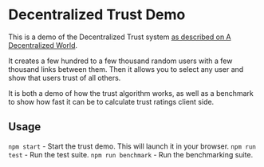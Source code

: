 # Decentralized Trust Demo

This is a demo of the Decentralized Trust system [as described on A Decentralized World](https://adecentralizedworld.com).

It creates a few hundred to a few thousand random users with a few thousand links between them. Then it allows you to select any user and show that users trust of all others.

It is both a demo of how the trust algorithm works, as well as a benchmark to show how fast it can be to calculate trust ratings client side.

## Usage

`npm start` - Start the trust demo. This will launch it in your browser.
`npm run test` - Run the test suite.
`npm run benchmark` - Run the benchmarking suite.
